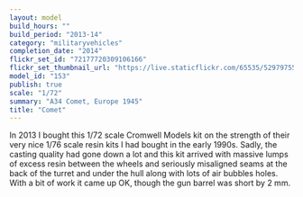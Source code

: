 ```yaml
---
layout: model
build_hours: ""
build_period: "2013-14"
category: "militaryvehicles"
completion_date: "2014"
flickr_set_id: "72177720309106166"
flickr_set_thumbnail_url: "https://live.staticflickr.com/65535/52979755916_e25680c6db_m.jpg"
model_id: "153"
publish: true
scale: "1/72"
summary: "A34 Comet, Europe 1945"
title: "Comet"
---
```


In 2013 I bought this 1/72 scale Cromwell Models kit on the strength of their very nice 1/76 scale resin kits I had bought in the early 1990s. Sadly, the casting quality had gone down a lot and this kit arrived with massive lumps of excess resin between the wheels and seriously misaligned seams at the back of the turret and under the hull along with lots of air bubbles holes. With a bit of work it came up OK, though the gun barrel was short by 2 mm.
